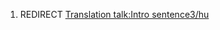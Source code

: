 1.  REDIRECT [Translation talk:Intro
    sentence3/hu](Translation_talk:Intro_sentence3/hu "wikilink")
